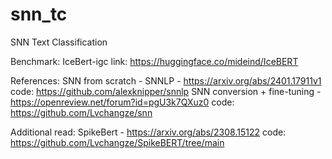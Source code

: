 # snn_tc
SNN Text Classification

Benchmark: IceBert-igc link: https://huggingface.co/mideind/IceBERT

References:
SNN from scratch - SNNLP -       https://arxiv.org/abs/2401.17911v1 
                         code:   https://github.com/alexknipper/snnlp
SNN conversion + fine-tuning -   https://openreview.net/forum?id=pgU3k7QXuz0 
                         code:   https://github.com/Lvchangze/snn

Additional read:
SpikeBert -                      https://arxiv.org/abs/2308.15122
                         code:   https://github.com/Lvchangze/SpikeBERT/tree/main
